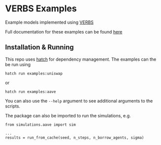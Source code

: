 # VERBS Examples

Example models implemented using [VERBS](https://github.com/simtopia/verbs)

Full documentation for these examples can be found
[here](https://simtopia.github.io/verbs-examples/)

## Installation & Running

This repo uses [hatch](https://hatch.pypa.io/latest/) for dependency
management. The examples can the be run using

```
hatch run examples:uniswap
```

or

```
hatch run examples:aave
```

You can also use the `--help` argument to see additional arguments
to the scripts.

The package can also be imported to run the simulations, e.g.

```
from simulations.aave import sim

...
results = run_from_cache(seed, n_steps, n_borrow_agents, sigma)
```

